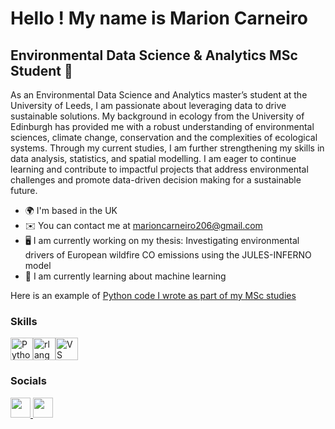 Hello ! My name is Marion Carneiro 
================================  
Environmental Data Science & Analytics MSc Student 🌱
--------------------------------------------------  
As an Environmental Data Science and Analytics master’s student at the University of Leeds, I am passionate about leveraging data to drive sustainable solutions. My background in ecology from the University of Edinburgh has provided me with a robust understanding of environmental sciences, climate change, conservation and the complexities of ecological systems. Through my current studies, I am further strengthening my skills in data analysis, statistics, and spatial modelling. I am eager to continue learning and contribute to impactful projects that address environmental challenges and promote data-driven decision making for a sustainable future.  
* 🌍  I'm based in the UK
* ✉️  You can contact me at [marioncarneiro206@gmail.com](mailto:marioncarneiro206@gmail.com)
* 🖥️  I am currently working on my thesis: Investigating environmental drivers of European wildfire CO emissions using the JULES-INFERNO model
* 🧠  I am currently learning about machine learning

Here is an example of [Python code I wrote as part of my MSc studies](https://github.com/MarionC749/GEOG5301M-Mini-Project)

### Skills  

<p align="left"> <a href="https://www.python.org/" target="_blank" rel="noreferrer"><img src="https://raw.githubusercontent.com/danielcranney/readme-generator/main/public/icons/skills/python-colored.svg" width="36" height="36" alt="Python" /></a><a href="https://www.r-project.org/" target="_blank" rel="noreferrer"><img src="https://raw.githubusercontent.com/danielcranney/readme-generator/main/public/icons/skills/rlang-colored.svg" width="36" height="36" alt="rlang" /></a><a href="https://code.visualstudio.com/" target="_blank" rel="noreferrer"><img src="https://raw.githubusercontent.com/danielcranney/readme-generator/main/public/icons/skills/visualstudiocode.svg" width="36" height="36" alt="VS Code" /></a> </p> 

### Socials  
 <p align="left"> <a href="https://www.github.com/MarionC749" target="_blank" rel="noreferrer"> <picture> <source media="(prefers-color-scheme: dark)" srcset="https://raw.githubusercontent.com/danielcranney/readme-generator/main/public/icons/socials/github-dark.svg" /> <source media="(prefers-color-scheme: light)" srcset="https://raw.githubusercontent.com/danielcranney/readme-generator/main/public/icons/socials/github.svg" /> <img src="https://raw.githubusercontent.com/danielcranney/readme-generator/main/public/icons/socials/github.svg" width="32" height="32" /> </picture> </a> <a href="https://www.linkedin.com/in/marioncarneiro" target="_blank" rel="noreferrer"> <picture> <source media="(prefers-color-scheme: dark)" srcset="https://raw.githubusercontent.com/danielcranney/readme-generator/main/public/icons/socials/linkedin-dark.svg" /> <source media="(prefers-color-scheme: light)" srcset="https://raw.githubusercontent.com/danielcranney/readme-generator/main/public/icons/socials/linkedin.svg" /> <img src="https://raw.githubusercontent.com/danielcranney/readme-generator/main/public/icons/socials/linkedin.svg" width="32" height="32" /> </picture> </a></p>
